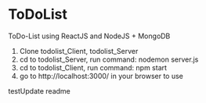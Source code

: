 # ToDoList
ToDo-List using ReactJS and NodeJS + MongoDB

1. Clone todolist_Client, todolist_Server
2. cd to todolist_Server, run command: nodemon server.js
3. cd to todolist_Client, run command: npm start
4. go to http://localhost:3000/ in your browser to use

testUpdate readme